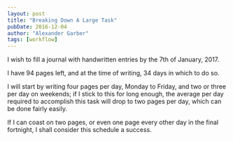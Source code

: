 ```yaml
---
layout: post
title: "Breaking Down A Large Task"
pubDate: 2016-12-04
author: "Alexander Garber"
tags: [workflow]
---
```


I wish to fill a journal with handwritten entries by the 7th of January, 2017.

I have 94 pages left, and at the time of writing, 34 days in which to do so.

I will start by writing four pages per day, Monday to Friday, and two or three per day on weekends; if I stick to this for long enough, the average per day required to accomplish this task will drop to two pages per day, which can be done fairly easily.

If I can coast on two pages, or even one page every other day in the final fortnight, I shall consider this schedule a success.
